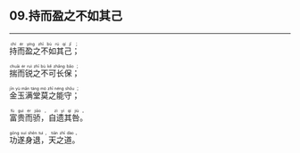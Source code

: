 ## 09.持而盈之不如其己
---


<ruby><rb> 持而盈之不如其己； </rb> <rt> chí  ér  yíng  zhī  bù  rú  qí  jǐ ；</rt>
</ruby>

<ruby><rb> 揣而锐之不可长保； </rb> <rt> chuāi  ér  ruì  zhī  bù  kě  zhǎng  bǎo ；</rt>
</ruby>

<ruby><rb> 金玉满堂莫之能守； </rb> <rt> jīn  yù  mǎn  táng  mò  zhī  néng  shǒu ；</rt>
</ruby>

<ruby><rb> 富贵而骄，自遗其咎。 </rb> <rt> fù  guì  ér  jiāo ， zì  yí  qí  jiù 。</rt>
</ruby>

<ruby><rb> 功遂身退，天之道。 </rb> <rt> gōng  suí  shēn  tuì ， tiān  zhī  dào 。</rt>
</ruby>

<ruby><rb>   </rb> <rt> </rt>
</ruby>

